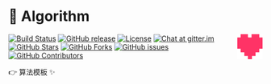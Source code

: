 🐌 Algorithm
====================================

<img src="docs/logo.png" alt="repo-icon" width="10%" align="right" />

[![Build Status](https://img.shields.io/travis/com/BerBai/Algorithm/dev-2.x?logo=travis-ci&logoColor=white)](https://travis-ci.com/github/BerBai/Algorithm)
[![GitHub release](https://img.shields.io/github/release/BerBai/Algorithm.svg)](https://github.com/BerBai/Algorithm/releases)
[![License](https://img.shields.io/github/license/BerBai/Algorithm?color=4D7A97)](https://www.apache.org/licenses/LICENSE-2.0.html)
[![Chat at gitter.im](https://img.shields.io/gitter/room/BerBai/Algorithm?color=46BC99&logo=gitter&logoColor=white)](https://gitter.im/BerBai/Algorithm?utm_source=badge&utm_medium=badge&utm_campaign=pr-badge&utm_content=badge)  
[![GitHub Stars](https://img.shields.io/github/stars/BerBai/Algorithm)](https://github.com/BerBai/Algorithm/stargazers)
[![GitHub Forks](https://img.shields.io/github/forks/BerBai/Algorithm)](https://github.com/BerBai/Algorithm/fork)
[![GitHub issues](https://img.shields.io/github/issues/BerBai/Algorithm)](https://github.com/BerBai/Algorithm/issues)
[![GitHub Contributors](https://img.shields.io/github/contributors/BerBai/Algorithm)](https://github.com/BerBai/Algorithm/graphs/contributors)

👉 算法模板 ✨